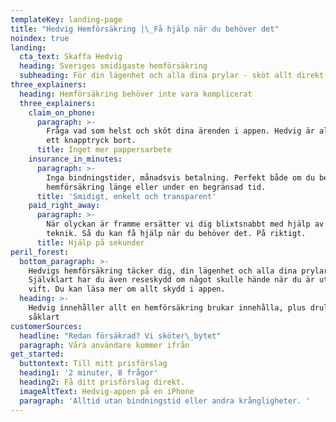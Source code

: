 ```yaml
---
templateKey: landing-page
title: "Hedvig Hemförsäkring |\_Få hjälp när du behöver det"
noindex: true
landing:
  cta_text: Skaffa Hedvig
  heading: Sveriges smidigaste hemförsäkring
  subheading: För din lägenhet och alla dina prylar - sköt allt direkt i appen.
three_explainers:
  heading: Hemförsäkring behöver inte vara komplicerat
  three_explainers:
    claim_on_phone:
      paragraph: >-
        Fråga vad som helst och sköt dina ärenden i appen. Hedvig är alltid bara
        ett knapptryck bort.
      title: Inget mer pappersarbete
    insurance_in_minutes:
      paragraph: >-
        Inga bindningstider, månadsvis betalning. Perfekt både om du behöver
        hemförsäkring länge eller under en begränsad tid.
      title: 'Smidigt, enkelt och transparent'
    paid_right_away:
      paragraph: >-
        När olyckan är framme ersätter vi dig blixtsnabbt med hjälp av smart
        teknik. Så du kan få hjälp när du behöver det. På riktigt.
      title: Hjälp på sekunder
peril_forest:
  bottom_paragraph: >-
    Hedvigs hemförsäkring täcker dig, din lägenhet och alla dina prylar.
    Självklart har du även reseskydd om något skulle hände när du är ute på
    vift. Du kan läsa mer om allt skydd i appen.
  heading: >-
    Hedvig innehåller allt en hemförsäkring brukar innehålla, plus drulle
    såklart
customerSources:
  headline: "Redan försäkrad? Vi sköter\_bytet"
  paragraph: Våra användare kommer ifrån
get_started:
  buttontext: Till mitt prisförslag
  heading1: '2 minuter, 8 frågor'
  heading2: Få ditt prisförslag direkt.
  imageAltText: Hedvig-appen på en iPhone
  paragraph: 'Alltid utan bindningstid eller andra krångligheter. '
---
```


